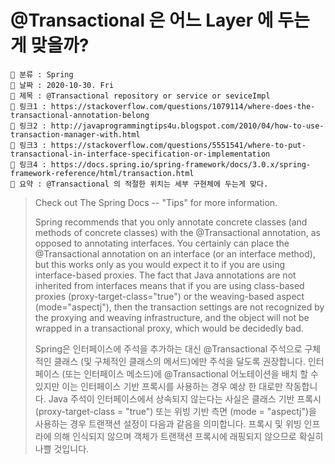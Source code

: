 # @Transactional 은 어느 Layer 에 두는게 맞을까?

```
📌 분류 : Spring
📆 날짜 : 2020-10-30. Fri
🎯 제목 : @Transactional repository or service or seviceImpl
🧬 링크1 : https://stackoverflow.com/questions/1079114/where-does-the-transactional-annotation-belong
🧬 링크2 : http://javaprogrammingtips4u.blogspot.com/2010/04/how-to-use-transaction-manager-with.html
🧬 링크3 : https://stackoverflow.com/questions/5551541/where-to-put-transactional-in-interface-specification-or-implementation
🧬 링크4 : https://docs.spring.io/spring-framework/docs/3.0.x/spring-framework-reference/html/transaction.html
📖 요약 : @Transactional 의 적절한 위치는 세부 구현체에 두는게 맞다.
```

> Check out The Spring Docs -- "Tips" for more information.
> 
> Spring recommends that you only annotate concrete classes (and methods of concrete classes) with the @Transactional annotation, as opposed to annotating interfaces. You certainly can place the @Transactional annotation on an interface (or an interface method), but this works only as you would expect it to if you are using interface-based proxies. The fact that Java annotations are not inherited from interfaces means that if you are using class-based proxies (proxy-target-class="true") or the weaving-based aspect (mode="aspectj"), then the transaction settings are not recognized by the proxying and weaving infrastructure, and the object will not be wrapped in a transactional proxy, which would be decidedly bad.
>
> Spring은 인터페이스에 주석을 추가하는 대신 @Transactional 주석으로 구체적인 클래스 (및 구체적인 클래스의 메서드)에만 주석을 달도록 권장합니다. 인터페이스 (또는 인터페이스 메소드)에 @Transactional 어노테이션을 배치 할 수 있지만 이는 인터페이스 기반 프록시를 사용하는 경우 예상 한 대로만 작동합니다. Java 주석이 인터페이스에서 상속되지 않는다는 사실은 클래스 기반 프록시 (proxy-target-class = "true") 또는 위빙 기반 측면 (mode = "aspectj")을 사용하는 경우 트랜잭션 설정이 다음과 같음을 의미합니다. 프록시 및 위빙 인프라에 의해 인식되지 않으며 객체가 트랜잭션 프록시에 래핑되지 않으므로 확실히 나쁠 것입니다.
